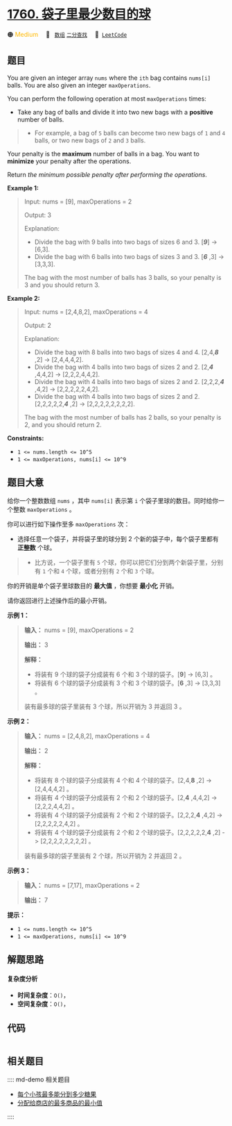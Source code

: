 # [1760. 袋子里最少数目的球](https://leetcode.com/problems/minimum-limit-of-balls-in-a-bag)

🟠 <font color=#ffb800>Medium</font>&emsp; 🔖&ensp; [`数组`](/leetcode/outline/tag/array.md) [`二分查找`](/leetcode/outline/tag/binary-search.md)&emsp; 🔗&ensp;[`LeetCode`](https://leetcode.com/problems/minimum-limit-of-balls-in-a-bag)


## 题目

You are given an integer array `nums` where the `ith` bag contains `nums[i]`
balls. You are also given an integer `maxOperations`.

You can perform the following operation at most `maxOperations` times:

  * Take any bag of balls and divide it into two new bags with a **positive** number of balls. 
> 
> * For example, a bag of `5` balls can become two new bags of `1` and `4` balls, or two new bags of `2` and `3` balls.

Your penalty is the **maximum** number of balls in a bag. You want to
**minimize** your penalty after the operations.

Return _the minimum possible penalty after performing the operations_.



**Example 1:**

> Input: nums = [9], maxOperations = 2
> 
> Output: 3
> 
> Explanation: 
> - Divide the bag with 9 balls into two bags of sizes 6 and 3. [**_9_**] -> [6,3].
> - Divide the bag with 6 balls into two bags of sizes 3 and 3. [**_6_** ,3] -> [3,3,3].
> 
> The bag with the most number of balls has 3 balls, so your penalty is 3 and you should return 3.

**Example 2:**

> Input: nums = [2,4,8,2], maxOperations = 4
> 
> Output: 2
> 
> Explanation:
> - Divide the bag with 8 balls into two bags of sizes 4 and 4. [2,4,**_8_** ,2] -> [2,4,4,4,2].
> - Divide the bag with 4 balls into two bags of sizes 2 and 2. [2,**_4_** ,4,4,2] -> [2,2,2,4,4,2].
> - Divide the bag with 4 balls into two bags of sizes 2 and 2. [2,2,2,**_4_** ,4,2] -> [2,2,2,2,2,4,2].
> - Divide the bag with 4 balls into two bags of sizes 2 and 2. [2,2,2,2,2,**_4_** ,2] -> [2,2,2,2,2,2,2,2].
> 
> The bag with the most number of balls has 2 balls, so your penalty is 2, and you should return 2.

**Constraints:**

  * `1 <= nums.length <= 10^5`
  * `1 <= maxOperations, nums[i] <= 10^9`


## 题目大意

给你一个整数数组 `nums` ，其中 `nums[i]` 表示第 `i` 个袋子里球的数目。同时给你一个整数 `maxOperations` 。

你可以进行如下操作至多 `maxOperations` 次：

  * 选择任意一个袋子，并将袋子里的球分到 2 个新的袋子中，每个袋子里都有 **正整数** 个球。 
> 
> * 比方说，一个袋子里有 `5` 个球，你可以把它们分到两个新袋子里，分别有 `1` 个和 `4` 个球，或者分别有 `2` 个和 `3` 个球。

你的开销是单个袋子里球数目的 **最大值** ，你想要 **最小化** 开销。

请你返回进行上述操作后的最小开销。

**示例 1：**

> 
> 
> 
> 
> 
> **输入：** nums = [9], maxOperations = 2
> 
> **输出：** 3
> 
> **解释：**
> - 将装有 9 个球的袋子分成装有 6 个和 3 个球的袋子。[**9**] -> [6,3] 。
> - 将装有 6 个球的袋子分成装有 3 个和 3 个球的袋子。[**6** ,3] -> [3,3,3] 。
> 
> 装有最多球的袋子里装有 3 个球，所以开销为 3 并返回 3 。
> 
> 

**示例 2：**

> 
> 
> 
> 
> 
> **输入：** nums = [2,4,8,2], maxOperations = 4
> 
> **输出：** 2
> 
> **解释：**
> - 将装有 8 个球的袋子分成装有 4 个和 4 个球的袋子。[2,4,**8** ,2] -> [2,4,4,4,2] 。
> - 将装有 4 个球的袋子分成装有 2 个和 2 个球的袋子。[2,**4** ,4,4,2] -> [2,2,2,4,4,2] 。
> - 将装有 4 个球的袋子分成装有 2 个和 2 个球的袋子。[2,2,2,**4** ,4,2] -> [2,2,2,2,2,4,2] 。
> - 将装有 4 个球的袋子分成装有 2 个和 2 个球的袋子。[2,2,2,2,2,**4** ,2] -> [2,2,2,2,2,2,2,2] 。
> 
> 装有最多球的袋子里装有 2 个球，所以开销为 2 并返回 2 。
> 
> 

**示例 3：**

> 
> 
> 
> 
> 
> **输入：** nums = [7,17], maxOperations = 2
> 
> **输出：** 7
> 
> 

**提示：**

  * `1 <= nums.length <= 10^5`
  * `1 <= maxOperations, nums[i] <= 10^9`


## 解题思路

#### 复杂度分析

- **时间复杂度**：`O()`，
- **空间复杂度**：`O()`，

## 代码

```javascript

```

## 相关题目

:::: md-demo 相关题目
- [每个小孩最多能分到多少糖果](https://leetcode.com/problems/maximum-candies-allocated-to-k-children)
- [分配给商店的最多商品的最小值](https://leetcode.com/problems/minimized-maximum-of-products-distributed-to-any-store)

::::

